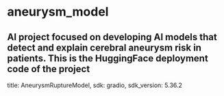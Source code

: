 # aneurysm_model
AI project focused on developing AI models that detect and explain cerebral aneurysm risk in patients. This is the HuggingFace deployment code of the project
---------------------------------
title: AneurysmRuptureModel, 
sdk: gradio, 
sdk_version: 5.36.2
